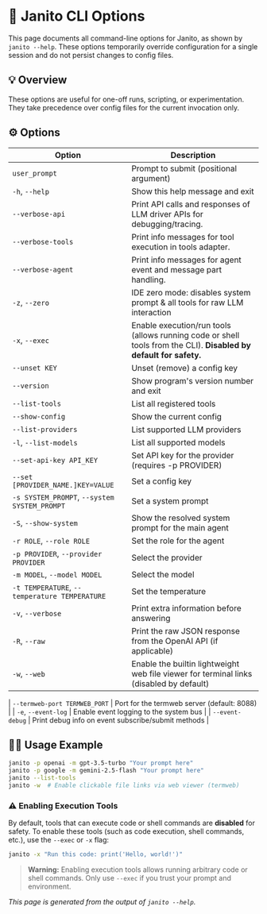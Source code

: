 # 🏁 Janito CLI Options

This page documents all command-line options for Janito, as shown by `janito --help`. These options temporarily override configuration for a single session and do not persist changes to config files.

## 💡 Overview

These options are useful for one-off runs, scripting, or experimentation. They take precedence over config files for the current invocation only.

## ⚙️ Options

| Option | Description |
|--------|-------------|
| `user_prompt` | Prompt to submit (positional argument) |
| `-h`, `--help` | Show this help message and exit |
| `--verbose-api` | Print API calls and responses of LLM driver APIs for debugging/tracing. |
| `--verbose-tools` | Print info messages for tool execution in tools adapter. |
| `--verbose-agent` | Print info messages for agent event and message part handling. |
| `-z`, `--zero` | IDE zero mode: disables system prompt & all tools for raw LLM interaction |
| `-x`, `--exec` | Enable execution/run tools (allows running code or shell tools from the CLI). **Disabled by default for safety.** |
| `--unset KEY` | Unset (remove) a config key |
| `--version` | Show program's version number and exit |
| `--list-tools` | List all registered tools |
| `--show-config` | Show the current config |
| `--list-providers` | List supported LLM providers |
| `-l`, `--list-models` | List all supported models |
| `--set-api-key API_KEY` | Set API key for the provider (requires -p PROVIDER) |
| `--set [PROVIDER_NAME.]KEY=VALUE` | Set a config key |
| `-s SYSTEM_PROMPT`, `--system SYSTEM_PROMPT` | Set a system prompt |
| `-S`, `--show-system` | Show the resolved system prompt for the main agent |
| `-r ROLE`, `--role ROLE` | Set the role for the agent |
| `-p PROVIDER`, `--provider PROVIDER` | Select the provider |
| `-m MODEL`, `--model MODEL` | Select the model |
| `-t TEMPERATURE`, `--temperature TEMPERATURE` | Set the temperature |
| `-v`, `--verbose` | Print extra information before answering |
| `-R`, `--raw` | Print the raw JSON response from the OpenAI API (if applicable) |
| `-w`, `--web` | Enable the builtin lightweight web file viewer for terminal links (disabled by default) |

| `--termweb-port TERMWEB_PORT` | Port for the termweb server (default: 8088) |
| `-e`, `--event-log` | Enable event logging to the system bus |
| `--event-debug` | Print debug info on event subscribe/submit methods |

## 👨‍💻 Usage Example

```sh
janito -p openai -m gpt-3.5-turbo "Your prompt here"
janito -p google -m gemini-2.5-flash "Your prompt here"
janito --list-tools
janito -w  # Enable clickable file links via web viewer (termweb)

```

### ⚠️ Enabling Execution Tools

By default, tools that can execute code or shell commands are **disabled** for safety. To enable these tools (such as code execution, shell commands, etc.), use the `--exec` or `-x` flag:

```sh
janito -x "Run this code: print('Hello, world!')"
```
> **Warning:** Enabling execution tools allows running arbitrary code or shell commands. Only use `--exec` if you trust your prompt and environment.

_This page is generated from the output of `janito --help`._
